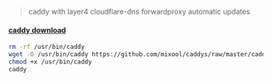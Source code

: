 > caddy with layer4 cloudflare-dns forwardproxy automatic updates  

#### [caddy download](https://github.com/mixool/caddys/raw/master/caddy)
```bash
rm -rf /usr/bin/caddy
wget -O /usr/bin/caddy https://github.com/mixool/caddys/raw/master/caddy
chmod +x /usr/bin/caddy
caddy
```
